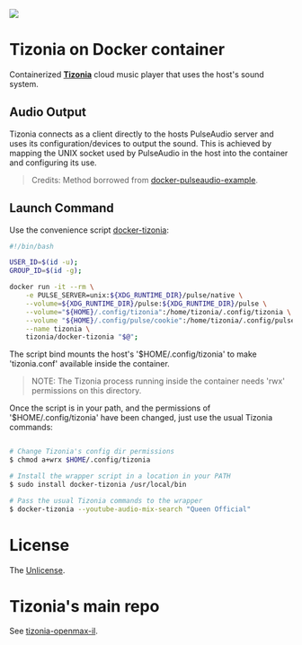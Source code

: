 [![](https://images.microbadger.com/badges/image/tizonia/docker-tizonia.svg)](http://microbadger.com/images/tizonia/docker-tizonia "Get your own image badge on microbadger.com")

# Tizonia on Docker container

Containerized [**Tizonia**](http://www.tizonia.org/) cloud music player that uses the host's sound system.

## Audio Output

Tizonia connects as a client directly to the hosts PulseAudio server and uses
its configuration/devices to output the sound. This is achieved by mapping the
UNIX socket used by PulseAudio in the host into the container and configuring
its use.

> Credits: Method borrowed from [docker-pulseaudio-example](https://github.com/thebiggerguy/docker-pulseaudio-example).

## Launch Command

Use the convenience script [docker-tizonia](docker-tizonia):

``` bash
#!/bin/bash

USER_ID=$(id -u);
GROUP_ID=$(id -g);

docker run -it --rm \
    -e PULSE_SERVER=unix:${XDG_RUNTIME_DIR}/pulse/native \
    --volume=${XDG_RUNTIME_DIR}/pulse:${XDG_RUNTIME_DIR}/pulse \
    --volume="${HOME}/.config/tizonia":/home/tizonia/.config/tizonia \
    --volume "${HOME}/.config/pulse/cookie":/home/tizonia/.config/pulse/cookie \
    --name tizonia \
    tizonia/docker-tizonia "$@";

```

The script bind mounts the host's '$HOME/.config/tizonia' to make
'tizonia.conf' available inside the container.

> NOTE: The Tizonia process running inside the container needs 'rwx'
> permissions on this directory.

Once the script is in your path, and the permissions of '$HOME/.config/tizonia'
have been changed, just use the usual Tizonia commands:

``` bash

# Change Tizonia's config dir permissions
$ chmod a+wrx $HOME/.config/tizonia

# Install the wrapper script in a location in your PATH
$ sudo install docker-tizonia /usr/local/bin

# Pass the usual Tizonia commands to the wrapper
$ docker-tizonia --youtube-audio-mix-search "Queen Official"

```

# License

The [Unlicense](LICENSE.md).

# Tizonia's main repo

See [tizonia-openmax-il](https://github.com/tizonia/tizonia-openmax-il).
